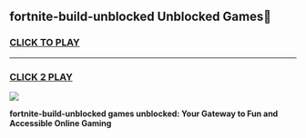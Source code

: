 
## fortnite-build-unblocked Unblocked Games👋
<h3>
<a href="https://news.freeplayer.one?title=fortnite-build-unblocked&ref=16F">CLICK TO PLAY</a></h3>
<hr>

<h3>
<a href="https://news.freeplayer.one?title=fortnite-build-unblocked&ref=16F">CLICK 2 PLAY</a>
  
</h3>

<a href="https://news.freeplayer.one?title=fortnite-build-unblocked&ref=16F/"><img src="https://clearcache.store/games.png"></a>


**fortnite-build-unblocked games unblocked: Your Gateway to Fun and Accessible Online Gaming**
